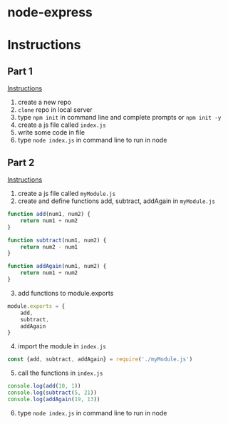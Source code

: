 # node-express

# Instructions

## Part 1
[Instructions](https://romebell.gitbook.io/sei-1019/node-express/00readme/01intro-to-node)
1. create a new repo
2. `clone` repo in local server
3. type `npm init` in command line and complete prompts or `npm init -y`
4. create a js file called `index.js`
5. write some code in file
6. type `node index.js` in command line to run in node

## Part 2
[Instructions](https://romebell.gitbook.io/sei-1019/node-express/00readme/02modules)
1. create a js file called `myModule.js`
2. create and define functions add, subtract, addAgain in `myModule.js`
```javascript
function add(num1, num2) {
    return num1 + num2
}

function subtract(num1, num2) {
    return num2 - num1
}

function addAgain(num1, num2) {
    return num1 + num2
}
```
3. add functions to module.exports
```javascript
module.exports = {
    add,
    subtract,
    addAgain
}
```
4. import the module in `index.js`
```js
const {add, subtract, addAgain} = require('./myModule.js')
```
5. call the functions in `index.js`
```js
console.log(add(10, 1))
console.log(subtract(5, 21))
console.log(addAgain(19, 13))
```
6. type `node index.js` in command line to run in node
